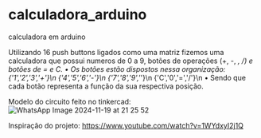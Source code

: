 # calculadora_arduino
calculadora em arduino


Utilizando 16 push buttons ligados como uma matriz fizemos uma calculadora que possui numeros de 0 a 9, botões de operações (+, -, *, /) e botões de = e C.
  • Os botões estão dispostos nessa organização:
    {'1','2','3','+'}\n
    {'4','5','6','-'}\n
    {'7','8','9','*'}\n
    {'C','0','=','/'}\n
  • Sendo que cada botão representa a função da sua respectiva posição.

Modelo do circuito feito no tinkercad:
![WhatsApp Image 2024-11-19 at 21 25 52](https://github.com/user-attachments/assets/dfb3cd21-c20b-4233-86e5-4807a89b01f2)


Inspiração do projeto: https://www.youtube.com/watch?v=1WYdxyI2j1Q
